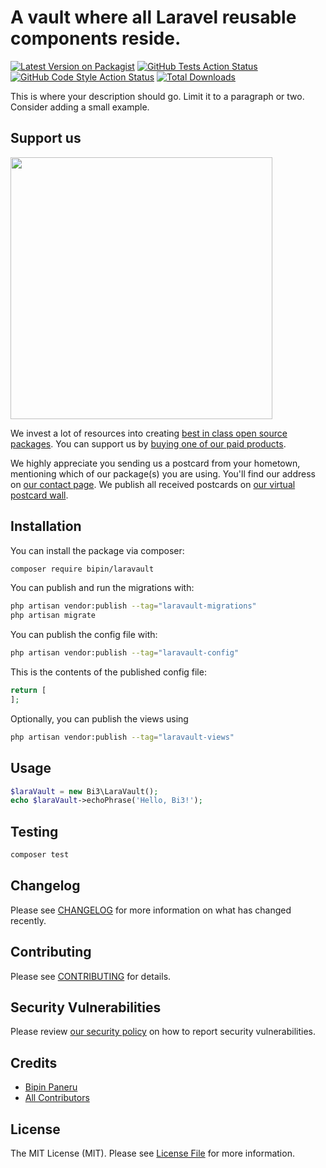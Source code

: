 # A vault where all Laravel reusable components reside.

[![Latest Version on Packagist](https://img.shields.io/packagist/v/bipin/laravault.svg?style=flat-square)](https://packagist.org/packages/bipin/laravault)
[![GitHub Tests Action Status](https://img.shields.io/github/actions/workflow/status/bipin/laravault/run-tests.yml?branch=main&label=tests&style=flat-square)](https://github.com/bipin/laravault/actions?query=workflow%3Arun-tests+branch%3Amain)
[![GitHub Code Style Action Status](https://img.shields.io/github/actions/workflow/status/bipin/laravault/fix-php-code-style-issues.yml?branch=main&label=code%20style&style=flat-square)](https://github.com/bipin/laravault/actions?query=workflow%3A"Fix+PHP+code+style+issues"+branch%3Amain)
[![Total Downloads](https://img.shields.io/packagist/dt/bipin/laravault.svg?style=flat-square)](https://packagist.org/packages/bipin/laravault)

This is where your description should go. Limit it to a paragraph or two. Consider adding a small example.

## Support us

[<img src="https://github-ads.s3.eu-central-1.amazonaws.com/laravault.jpg?t=1" width="419px" />](https://spatie.be/github-ad-click/laravault)

We invest a lot of resources into creating [best in class open source packages](https://spatie.be/open-source). You can support us by [buying one of our paid products](https://spatie.be/open-source/support-us).

We highly appreciate you sending us a postcard from your hometown, mentioning which of our package(s) you are using. You'll find our address on [our contact page](https://spatie.be/about-us). We publish all received postcards on [our virtual postcard wall](https://spatie.be/open-source/postcards).

## Installation

You can install the package via composer:

```bash
composer require bipin/laravault
```

You can publish and run the migrations with:

```bash
php artisan vendor:publish --tag="laravault-migrations"
php artisan migrate
```

You can publish the config file with:

```bash
php artisan vendor:publish --tag="laravault-config"
```

This is the contents of the published config file:

```php
return [
];
```

Optionally, you can publish the views using

```bash
php artisan vendor:publish --tag="laravault-views"
```

## Usage

```php
$laraVault = new Bi3\LaraVault();
echo $laraVault->echoPhrase('Hello, Bi3!');
```

## Testing

```bash
composer test
```

## Changelog

Please see [CHANGELOG](CHANGELOG.md) for more information on what has changed recently.

## Contributing

Please see [CONTRIBUTING](CONTRIBUTING.md) for details.

## Security Vulnerabilities

Please review [our security policy](../../security/policy) on how to report security vulnerabilities.

## Credits

- [Bipin Paneru](https://github.com/voidoflimbo)
- [All Contributors](../../contributors)

## License

The MIT License (MIT). Please see [License File](LICENSE.md) for more information.
